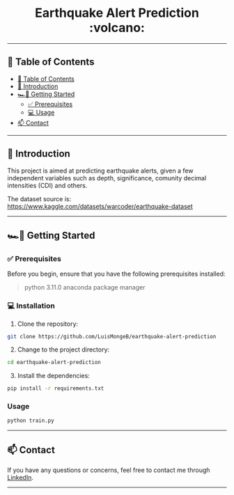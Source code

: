
<div align="center">
<h1 align="center">
<br>
Earthquake Alert Prediction :volcano:
</h1>
</div>


---
## 📍 Table of Contents
- [📍 Table of Contents](#-table-of-contents)
- [👋 Introduction](#-introduction)
- [🏎💨 Getting Started](#-getting-started)
  - [✅ Prerequisites](#-prerequisites)
  - [💻 Usage](#-usage)
- [📫 Contact](#-contact)

---

## 👋 Introduction

This project is aimed at predicting earthquake alerts, given a few independent variables such as depth, significance, comunity decimal intensities (CDI) and others.

The dataset source is: https://www.kaggle.com/datasets/warcoder/earthquake-dataset

---

## 🏎💨 Getting Started

### ✅ Prerequisites

Before you begin, ensure that you have the following prerequisites installed:
> python 3.11.0
> anaconda package manager

### 💻 Installation

1. Clone the repository:
```sh
git clone https://github.com/LuisMongeB/earthquake-alert-prediction
```

2. Change to the project directory:
```sh
cd earthquake-alert-prediction
```

3. Install the dependencies:
```sh
pip install -r requirements.txt
```

### Usage

```sh
python train.py
```

<hr />


## 📫 Contact

If you have any questions or concerns, feel free to contact me through [LinkedIn](https://www.linkedin.com/in/luis-diego-monge-bolanos/).

---
